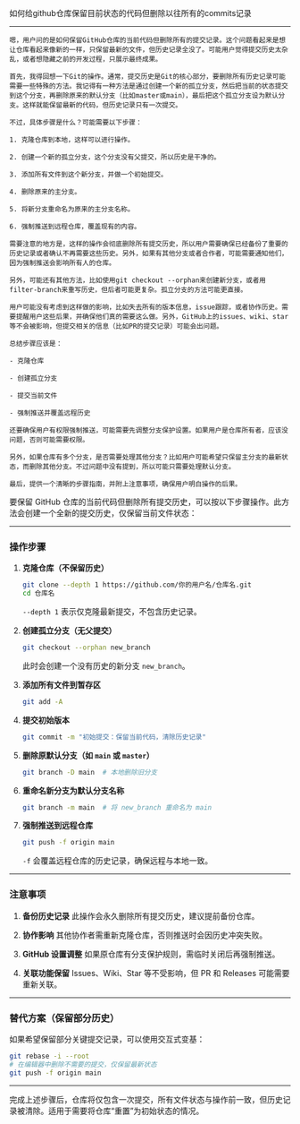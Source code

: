 
如何给github仓库保留目前状态的代码但删除以往所有的commits记录

---

```
嗯，用户问的是如何保留GitHub仓库的当前代码但删除所有的提交记录。这个问题看起来是想让仓库看起来像新的一样，只保留最新的文件，但历史记录全没了。可能用户觉得提交历史太杂乱，或者想隐藏之前的开发过程，只展示最终成果。

首先，我得回想一下Git的操作。通常，提交历史是Git的核心部分，要删除所有历史记录可能需要一些特殊的方法。我记得有一种方法是通过创建一个新的孤立分支，然后把当前的状态提交到这个分支，再删除原来的默认分支（比如master或main），最后把这个孤立分支设为默认分支。这样就能保留最新的代码，但历史记录只有一次提交。

不过，具体步骤是什么？可能需要以下步骤：

1. 克隆仓库到本地，这样可以进行操作。

2. 创建一个新的孤立分支，这个分支没有父提交，所以历史是干净的。

3. 添加所有文件到这个新分支，并做一个初始提交。

4. 删除原来的主分支。

5. 将新分支重命名为原来的主分支名称。

6. 强制推送到远程仓库，覆盖现有的内容。

需要注意的地方是，这样的操作会彻底删除所有提交历史，所以用户需要确保已经备份了重要的历史记录或者确认不再需要这些历史。另外，如果有其他分支或者合作者，可能需要通知他们，因为强制推送会影响所有人的仓库。

另外，可能还有其他方法，比如使用git checkout --orphan来创建新分支，或者用filter-branch来重写历史，但后者可能更复杂。孤立分支的方法可能更直接。

用户可能没有考虑到这样做的影响，比如失去所有的版本信息，issue跟踪，或者协作历史。需要提醒用户这些后果，并确保他们真的需要这么做。另外，GitHub上的issues、wiki、star等不会被影响，但提交相关的信息（比如PR的提交记录）可能会出问题。

总结步骤应该是：

- 克隆仓库

- 创建孤立分支

- 提交当前文件

- 强制推送并覆盖远程历史

还要确保用户有权限强制推送，可能需要先调整分支保护设置。如果用户是仓库所有者，应该没问题，否则可能需要权限。

另外，如果仓库有多个分支，是否需要处理其他分支？比如用户可能希望只保留主分支的最新状态，而删除其他分支。不过问题中没有提到，所以可能只需要处理默认分支。

最后，提供一个清晰的步骤指南，并附上注意事项，确保用户明白操作的后果。
```

要保留 GitHub 仓库的当前代码但删除所有提交历史，可以按以下步骤操作。此方法会创建一个全新的提交历史，仅保留当前文件状态：

---

### 操作步骤

1. **克隆仓库（不保留历史）**
   ```bash
   git clone --depth 1 https://github.com/你的用户名/仓库名.git
   cd 仓库名
   ```
   `--depth 1` 表示仅克隆最新提交，不包含历史记录。

2. **创建孤立分支（无父提交）**
   ```bash
   git checkout --orphan new_branch
   ```
   此时会创建一个没有历史的新分支 `new_branch`。

3. **添加所有文件到暂存区**
   ```bash
   git add -A
   ```

4. **提交初始版本**
   ```bash
   git commit -m "初始提交：保留当前代码，清除历史记录"
   ```

5. **删除原默认分支（如 `main` 或 `master`）**
   ```bash
   git branch -D main  # 本地删除旧分支
   ```

6. **重命名新分支为默认分支名称**
   ```bash
   git branch -m main  # 将 new_branch 重命名为 main
   ```

7. **强制推送到远程仓库**
   ```bash
   git push -f origin main
   ```
   `-f` 会覆盖远程仓库的历史记录，确保远程与本地一致。

---

### 注意事项
1. **备份历史记录**
   此操作会永久删除所有提交历史，建议提前备份仓库。

2. **协作影响**
   其他协作者需重新克隆仓库，否则推送时会因历史冲突失败。

3. **GitHub 设置调整**
   如果原仓库有分支保护规则，需临时关闭后再强制推送。

4. **关联功能保留**
   Issues、Wiki、Star 等不受影响，但 PR 和 Releases 可能需要重新关联。

---

### 替代方案（保留部分历史）
如果希望保留部分关键提交记录，可以使用交互式变基：
```bash
git rebase -i --root
# 在编辑器中删除不需要的提交，仅保留最新状态
git push -f origin main
```

---

完成上述步骤后，仓库将仅包含一次提交，所有文件状态与操作前一致，但历史记录被清除。适用于需要将仓库“重置”为初始状态的情况。